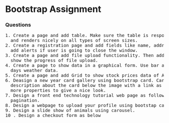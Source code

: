 <h1>Bootstrap Assignment</h1>
<h3>Questions</h3>
<pre>
1. Create a page and add table. Make sure the table is responsive
  and renders nicely on all types of screen sizes.
2. Create a registration page and add fields like name, address, etc. to capture data. Also 
  add alerts if user is going to close the window.
3. Create a page and add file upload functionality. Then add a progress bar so that you can
  show the progress of file upload.
4. Create a page to show data in a graphical form. Use bar and pie charts to show the last 7 
  days weather data.
5. Create a page and add Grid to show stock prices data of Apple.
6. Deasign a new year card gallery using bootstrap card. Card should contain the 
  description about the card below the image with a link as shown below. You may add some
  more properties to give a nice look.
7. Design a front end technology tutorial web page as follows using jumbotron , nav bar and 
  pagination.
8. Design a webpage to upload your profile using bootstap card and form as follows.
9. Design a slide show of animals using carousel. 
10 . Design a checkout form as below</pre>
